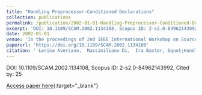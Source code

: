 ```yaml
---
title: "Handling Preprocessor-Conditioned Declarations"
collection: publications
permalink: /publication/2002-01-01-Handling-Preprocessor-Conditioned-Declarations
excerpt: 'DOI: 10.1109/SCAM.2002.1134108, Scopus ID: 2-s2.0-84962143992, Cited by: 25'
date: 2002-01-01
venue: 'In the proceedings of 2nd IEEE International Workshop on Source Code Analysis and Manipulation (SCAM 2002), 1 October 2002, Montreal, Canada'
paperurl: 'https://doi.org/10.1109/SCAM.2002.1134108'
citation: ' Lerina Aversano,  Massimiliano Di,  Ira Baxter, &quot;Handling Preprocessor-Conditioned Declarations.&quot; In the proceedings of 2nd IEEE International Workshop on Source Code Analysis and Manipulation (SCAM 2002), 1 October 2002, Montreal, Canada, 2002.'
---
```

DOI: 10.1109/SCAM.2002.1134108, Scopus ID: 2-s2.0-84962143992, Cited by: 25

[Access paper here](https://doi.org/10.1109/SCAM.2002.1134108){:target="_blank"}
